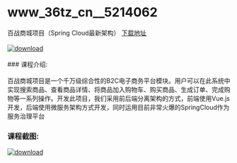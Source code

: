 # www_36tz_cn__5214062
百战商城项目（Spring Cloud最新架构）
[下载地址](http://www.36tz.cn/article/5214062 "下载地址")
<br/></br>[![download](http://36tz.cn/muke_img/2020_06_1-105-300x217.png "下载地址")](http://www.36tz.cn/article/5214062 "下载地址")
<br/></br>### 课程介绍:<br/></br>百战商城项目是一个千万级综合性的B2C电子商务平台模块。用户可以在此系统中实现搜索商品、查看商品详情、将商品加入购物车、购买商品、生成订单、完成购物等一系列操作。开发此项目，我们采用前后端分离架构的方式，前端使用Vue.js开发，后端使用微服务架构方式开发，同时运用目前非常火爆的SpringCloud作为服务治理平台

### 课程截图:
[![download](http://36tz.cn/muke_img/2020_06_2-118.png "下载地址")](http://www.36tz.cn/article/5214062 "下载地址")
